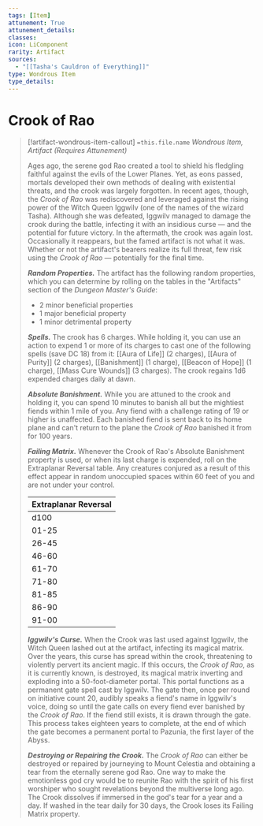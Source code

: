 ```yaml
---
tags: [Item]
attunement: True
attunement_details: 
classes: 
icon: LiComponent
rarity: Artifact
sources:
  - "[[Tasha's Cauldron of Everything]]"
type: Wondrous Item
type_details: 
---
```

# Crook of Rao
>[!artifact-wondrous-item-callout] `=this.file.name`
>*Wondrous Item, Artifact (Requires Attunement)*
>
>Ages ago, the serene god Rao created a tool to shield his fledgling faithful against the evils of the Lower Planes. Yet, as eons passed, mortals developed their own methods of dealing with existential threats, and the crook was largely forgotten. In recent ages, though, the *Crook of Rao* was rediscovered and leveraged against the rising power of the Witch Queen Iggwilv (one of the names of the wizard Tasha). Although she was defeated, Iggwilv managed to damage the crook during the battle, infecting it with an insidious curse — and the potential for future victory. In the aftermath, the crook was again lost. Occasionally it reappears, but the famed artifact is not what it was. Whether or not the artifact's bearers realize its full threat, few risk using the *Crook of Rao* — potentially for the final time.
>
>***Random Properties.*** The artifact has the following random properties, which you can determine by rolling on the tables in the "Artifacts" section of the *Dungeon Master's Guide*:
>
>* 2 minor beneficial properties
>* 1 major beneficial property
>* 1 minor detrimental property
>
>***Spells.*** The crook has 6 charges. While holding it, you can use an action to expend 1 or more of its charges to cast one of the following spells (save DC 18) from it: [[Aura of Life]] (2 charges), [[Aura of Purity]] (2 charges), [[Banishment]] (1 charge), [[Beacon of Hope]] (1 charge), [[Mass Cure Wounds]] (3 charges). The crook regains 1d6 expended charges daily at dawn.
>
>***Absolute Banishment.*** While you are attuned to the crook and holding it, you can spend 10 minutes to banish all but the mightiest fiends within 1 mile of you. Any fiend with a challenge rating of 19 or higher is unaffected. Each banished fiend is sent back to its home plane and can't return to the plane the *Crook of Rao* banished it from for 100 years.
>
>***Failing Matrix.*** Whenever the Crook of Rao's Absolute Banishment property is used, or when its last charge is expended, roll on the Extraplanar Reversal table. Any creatures conjured as a result of this effect appear in random unoccupied spaces within 60 feet of you and are not under your control.
>
>
>
>| Extraplanar Reversal |
>| --- |
>| d100 | Effect |
>| 01-25 | A portal to a random plane opens. The portal closes after 5 minutes. |
>| 26-45 | 2d4 **imps** and 2d4 **quasits** appear. |
>| 46-60 | 1d8 **succubi/incubi** appear. |
>| 61-70 | 1d10 **barbed devils** and 1d10 **vrocks** appear. |
>| 71-80 | 1 **arcanoloth**, 1 **night hag**, and 1 **rakshasa** appear. |
>| 81-85 | 1 **ice devil** and 1 **marilith** appear. |
>| 86-90 | 1 **balor** and 1 **pit fiend** appear. At the DM's discretion, a portal opens into the presence of an archdevil or demon lord instead, then closes after 5 minutes. |
>| 91-00 | Iggwilv's Curse (see the Iggwilv's Curse property). |
>
>***Iggwilv's Curse.*** When the Crook was last used against Iggwilv, the Witch Queen lashed out at the artifact, infecting its magical matrix. Over the years, this curse has spread within the crook, threatening to violently pervert its ancient magic. If this occurs, the *Crook of Rao*, as it is currently known, is destroyed, its magical matrix inverting and exploding into a 50-foot-diameter portal. This portal functions as a permanent gate spell cast by Iggwilv. The gate then, once per round on initiative count 20, audibly speaks a fiend's name in lggwilv's voice, doing so until the gate calls on every fiend ever banished by the *Crook of Rao*. If the fiend still exists, it is drawn through the gate. This process takes eighteen years to complete, at the end of which the gate becomes a permanent portal to Pazunia, the first layer of the Abyss.
>
>***Destroying or Repairing the Crook.*** The *Crook of Rao* can either be destroyed or repaired by journeying to Mount Celestia and obtaining a tear from the eternally serene god Rao. One way to make the emotionless god cry would be to reunite Rao with the spirit of his first worshiper who sought revelations beyond the multiverse long ago. The Crook dissolves if immersed in the god's tear for a year and a day. If washed in the tear daily for 30 days, the Crook loses its Failing Matrix property.
>
>
